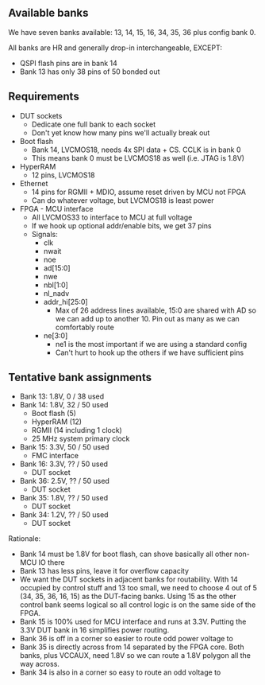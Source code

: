 ## Available banks

We have seven banks available: 13, 14, 15, 16, 34, 35, 36 plus config bank 0.

All banks are HR and generally drop-in interchangeable, EXCEPT:
* QSPI flash pins are in bank 14
* Bank 13 has only 38 pins of 50 bonded out
## Requirements
* DUT sockets
	* Dedicate one full bank to each socket
	* Don't yet know how many pins we'll actually break out
* Boot flash
	* Bank 14, LVCMOS18, needs 4x SPI data + CS. CCLK is in bank 0
	* This means bank 0 must be LVCMOS18 as well (i.e. JTAG is 1.8V)
* HyperRAM
	* 12 pins, LVCMOS18
* Ethernet
	* 14 pins for RGMII + MDIO, assume reset driven by MCU not FPGA
	* Can do whatever voltage, but LVCMOS18 is least power
* FPGA - MCU interface
	* All LVCMOS33 to interface to MCU at full voltage
	* If we hook up optional addr/enable bits, we get 37 pins
	* Signals:
		* clk
		* nwait
		* noe
		* ad\[15:0\]
		* nwe
		* nbl\[1:0\]
		* nl_nadv
		* addr_hi\[25:0\]
			* Max of 26 address lines available, 15:0 are shared with AD so we can add up to another 10. Pin out as many as we can comfortably route
		* ne\[3:0\]
			* ne1 is the most important if we are using a standard config
			* Can't hurt to hook up the others if we have sufficient pins
## Tentative bank assignments
* Bank 13: 1.8V, 0 / 38 used
* Bank 14: 1.8V, 32 / 50 used
	* Boot flash (5)
	* HyperRAM (12)
	* RGMII (14 including 1 clock)
	* 25 MHz system primary clock
* Bank 15: 3.3V, 50 / 50 used
	* FMC interface
* Bank 16: 3.3V, ?? / 50 used
	* DUT socket
* Bank 36: 2.5V, ?? / 50 used
	* DUT socket
* Bank 35:  1.8V, ?? / 50 used
	* DUT socket
* Bank 34: 1.2V, ?? / 50 used
	* DUT socket

Rationale:
* Bank 14 must be 1.8V for boot flash, can shove basically all other non-MCU IO there
* Bank 13 has less pins, leave it for overflow capacity
* We want the DUT sockets in adjacent banks for routability. With 14 occupied by control stuff and 13 too small, we need to choose 4 out of 5 (34, 35, 36, 16, 15) as the DUT-facing banks. Using 15 as the other control bank seems logical so all control logic is on the same side of the FPGA.
* Bank 15 is 100% used for MCU interface and runs at 3.3V. Putting the 3.3V DUT bank in 16 simplifies power routing.
* Bank 36 is off in a corner so easier to route odd power voltage to
* Bank 35 is directly across from 14 separated by the FPGA core. Both banks, plus VCCAUX, need 1.8V so we can route a 1.8V polygon all the way across.
* Bank 34 is also in a corner so easy to route an odd voltage to